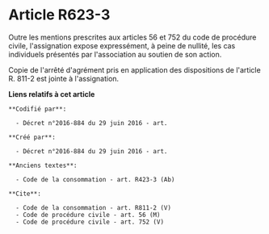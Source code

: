 # Article R623-3

Outre les mentions prescrites aux articles 56 et 752 du code de procédure civile, l'assignation expose expressément, à peine
de nullité, les cas individuels présentés par l'association au soutien de son action. 

Copie de l'arrêté d'agrément pris en application des dispositions de l'article R. 811-2 est jointe à l'assignation.

**Liens relatifs à cet article**

	**Codifié par**:

	  - Décret n°2016-884 du 29 juin 2016 - art.

	**Créé par**:

	  - Décret n°2016-884 du 29 juin 2016 - art.

	**Anciens textes**:

	  - Code de la consommation - art. R423-3 (Ab)

	**Cite**:

	  - Code de la consommation - art. R811-2 (V)
	  - Code de procédure civile - art. 56 (M)
	  - Code de procédure civile - art. 752 (V)
